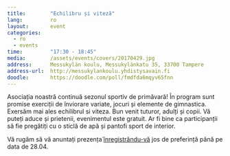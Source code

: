 ```yaml
---
title:        "Echilibru și viteză"
lang:         ro
layout:       event
categories:
  - ro
  - events
time:         "17:30 - 18:45"
media:        /assets/events/covers/20170429.jpg
address:      Messukylän koulu, Messukylänkatu 35, 33700 Tampere
address-url:  http://messukylankoulu.yhdistysavain.fi
doodle:       https://doodle.com/poll/fmdfda6mqyv65fnn
---
```


Asociația noastră continuă sezonul sportiv de primăvară! În program sunt promise exerciții de înviorare variate, jocuri și elemente de gimnastica. Exersăm mai ales echilibrul si viteza. Bun venit tuturor, adulți și copii. Vă puteți aduce și prietenii, evenimentul este gratuit. Ar fi bine ca participanții să fie pregătiți cu o sticlă de apă și pantofi sport de interior.

Vă rugăm să vă anuntați prezența˙[înregistrându-vă](https://doodle.com/poll/fmdfda6mqyv65fnn) jos de preferință până pe data de 28.04.